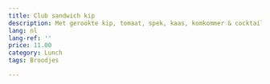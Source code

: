 ```yaml
---
title: Club sandwich kip
description: Met gerookte kip, tomaat, spek, kaas, komkommer & cocktailsaus
lang: nl
lang-ref: ''
price: 11.00
category: Lunch
tags: Broodjes

---
```


